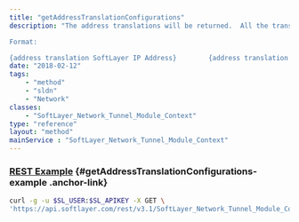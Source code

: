 ```yaml
---
title: "getAddressTranslationConfigurations"
description: "The address translations will be returned.  All the translations will be formatted so that the configurations can be copied into a host file. 

Format: 

{address translation SoftLayer IP Address}        {address translation name} "
date: "2018-02-12"
tags:
    - "method"
    - "sldn"
    - "Network"
classes:
    - "SoftLayer_Network_Tunnel_Module_Context"
type: "reference"
layout: "method"
mainService : "SoftLayer_Network_Tunnel_Module_Context"
---
```


### [REST Example](#getAddressTranslationConfigurations-example) <a href="/article/rest/"><i class="fas fa-question"></i></a> {#getAddressTranslationConfigurations-example .anchor-link} 
```bash
curl -g -u $SL_USER:$SL_APIKEY -X GET \
'https://api.softlayer.com/rest/v3.1/SoftLayer_Network_Tunnel_Module_Context/{SoftLayer_Network_Tunnel_Module_ContextID}/getAddressTranslationConfigurations'
```
